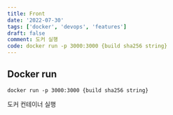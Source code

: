 ```yaml
---
title: Front
date: '2022-07-30'
tags: ['docker', 'devops', 'features']
draft: false
comment: 도커 실행
code: docker run -p 3000:3000 {build sha256 string}
---
```


## Docker run

```docker
docker run -p 3000:3000 {build sha256 string}
```

도커 컨테이너 실행
